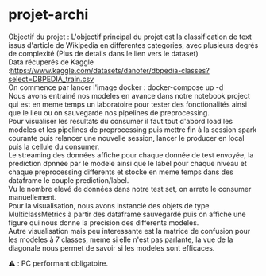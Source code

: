 # projet-archi
Objectif du projet : L'objectif principal du projet est la classification de text issus d'article de Wikipedia en differentes categories, avec plusieurs degrés de complexité (Plus de details dans le lien vers le dataset) <br />
Data récuperés de Kaggle :https://www.kaggle.com/datasets/danofer/dbpedia-classes?select=DBPEDIA_train.csv  <br />
On commence par lancer l'image docker : docker-compose up -d <br />
Nous avons entrainé nos modeles en avance dans notre notebook project qui est en meme temps un laboratoire pour tester des fonctionalités ainsi 
que le lieu ou on sauvegarde nos pipelines de preprocessing. <br />
Pour visualiser les resultats du consumer il faut tout d'abord load les modeles et les pipelines de preprocessing puis mettre fin 
à la session spark courante puis relancer une nouvelle session, lancer le producer en local puis la cellule du consumer. <br />
Le streaming des données affiche pour chaque donnée de test envoyée, 
la prediction dpnnée par le modele ainsi que le label pour chaque niveau et chaque preprocessing differents et stocke en meme temps dans des dataframe le couple prediction/label. <br />
Vu le nombre elevé de données dans notre test set, on arrete le consumer manuellement. <br />
Pour la visualisation, nous avons instancié des objets de type MulticlassMetrics à partir des dataframe sauvegardé puis on affiche une figure qui nous donne la precision des differents modeles. <br />
Autre visualisation mais peu interessante est la matrice de confusion pour les modeles à 7 classes, meme si elle n'est pas parlante, la vue de la diagonale nous permet de savoir si les modeles sont efficaces. 



⚠️ : PC performant obligatoire.
